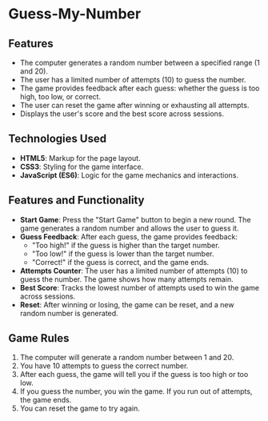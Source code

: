 # Guess-My-Number

## Features

- The computer generates a random number between a specified range (1 and 20).
- The user has a limited number of attempts (10) to guess the number.
- The game provides feedback after each guess: whether the guess is too high, too low, or correct.
- The user can reset the game after winning or exhausting all attempts.
- Displays the user's score and the best score across sessions.

## Technologies Used

- **HTML5**: Markup for the page layout.
- **CSS3**: Styling for the game interface.
- **JavaScript (ES6)**: Logic for the game mechanics and interactions.

## Features and Functionality

- **Start Game**: Press the "Start Game" button to begin a new round. The game generates a random number and allows the user to guess it.
- **Guess Feedback**: After each guess, the game provides feedback:
  - "Too high!" if the guess is higher than the target number.
  - "Too low!" if the guess is lower than the target number.
  - "Correct!" if the guess is correct, and the game ends.
- **Attempts Counter**: The user has a limited number of attempts (10) to guess the number. The game shows how many attempts remain.
- **Best Score**: Tracks the lowest number of attempts used to win the game across sessions.
- **Reset**: After winning or losing, the game can be reset, and a new random number is generated.

## Game Rules

1. The computer will generate a random number between 1 and 20.
2. You have 10 attempts to guess the correct number.
3. After each guess, the game will tell you if the guess is too high or too low.
4. If you guess the number, you win the game. If you run out of attempts, the game ends.
5. You can reset the game to try again.
